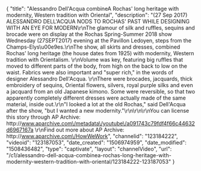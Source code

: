 {
    "title": "Alessandro Dell'Acqua combineA Rochas' long heritage with modernity, Western tradition with Oriental",
    "description": "(27 Sep 2017) ALESSANDRO DELL'ACQUA NODS TO ROCHAS' PAST WHILE DESIGNING WITH AN EYE FOR MODERN\r\nThe glamour of silk and ruffles, sequins and brocade were on display at the Rochas Spring-Summer 2018 show Wednesday  (27SEPT2017) evening at the Pavillon Ledoyen, steps from the Champs-Elys\u00e9es.\r\nThe show, all skirts and dresses, combined Rochas' long heritage (the house dates from 1925) with modernity, Western tradition with Orientalism. \r\nVolume was key, featuring big ruffles that moved to different parts of the body, from high on the back to low on the waist. Fabrics were also important and \"super rich,\" in the words of designer Alessandro Dell'Acqua. \r\nThere were brocades, jacquards, thick embroidery of sequins, Oriental flowers, silvers, royal purple silks and even a jacquard from an old Japanese kimono. Some were reversible, so that two apparently completely different dresses were actually made of the same material, inside out.\r\n\"I looked a lot at the old Rochas,\" said Dell'Acqua after the show, \"but I wanted a new modernity.\"\r\n\r\n\r\nYou can license this story through AP Archive: http:\/\/www.aparchive.com\/metadata\/youtube\/a091743c79fdf4f66c44632d6967167a \r\nFind out more about AP Archive: http:\/\/www.aparchive.com\/HowWeWork",
    "channelid": "123184222",
    "videoid": "123187053",
    "date_created": "1506974959",
    "date_modified": "1508436482",
    "type": "captivate",
    "layout": "channelVideo",
    "url": "\/c1\/alessandro-dell-acqua-combinea-rochas-long-heritage-with-modernity-western-tradition-with-oriental\/123184222-123187053"
}